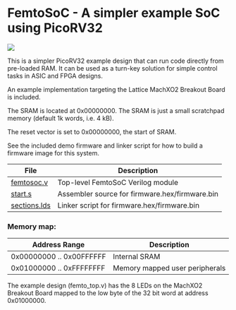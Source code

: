 
FemtoSoC - A simpler example SoC using PicoRV32
=============================================

![](overview.svg)

This is a simpler PicoRV32 example design that can run code directly from 
pre-loaded RAM. It can be used as a turn-key solution for simple control 
tasks in ASIC and FPGA designs.

An example implementation targeting the Lattice MachXO2 Breakout Board is
included.

The SRAM is located at 0x00000000. The SRAM is just a small scratchpad memory 
(default 1k words, i.e. 4 kB).

The reset vector is set to 0x00000000, the start of SRAM.

See the included demo firmware and linker script for how to build a firmware
image for this system.

| File                              | Description                                                     |
| --------------------------------- | --------------------------------------------------------------- |
| [femtosoc.v](femtosoc.v)          | Top-level FemtoSoC Verilog module                               |
| [start.s](start.s)                | Assembler source for firmware.hex/firmware.bin                  |
| [sections.lds](sections.lds)      | Linker script for firmware.hex/firmware.bin                     |

### Memory map:

| Address Range            | Description                             |
| ------------------------ | --------------------------------------- |
| 0x00000000 .. 0x00FFFFFF | Internal SRAM                           |
| 0x01000000 .. 0xFFFFFFFF | Memory mapped user peripherals          |

The example design (femto_top.v) has the 8 LEDs on the MachXO2 Breakout Board
mapped to the low byte of the 32 bit word at address 0x01000000.

